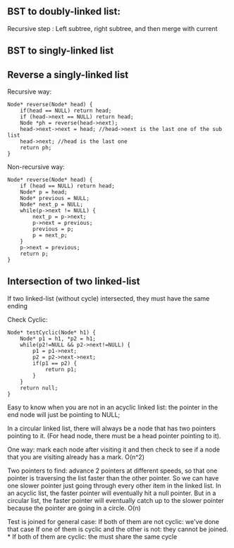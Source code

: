 
## BST to doubly-linked list:
Recursive step : Left subtree, right subtree, and then merge with current

## BST to singly-linked list

## Reverse a singly-linked list

Recursive way:

    Node* reverse(Node* head) {
        if(head == NULL) return head;
        if (head->next == NULL) return head;
        Node *ph = reverse(head->next);
        head->next->next = head; //head->next is the last one of the sub list
        head->next; //head is the last one
        return ph;
    }

Non-recursive way:

    Node* reverse(Node* head) {
        if (head == NULL) return head;
        Node* p = head;
        Node* previous = NULL;
        Node* next_p = NULL;
        while(p->next != NULL) {
            next_p = p->next;
            p->next = previous;
            previous = p;
            p = next_p;
        }
        p->next = previous;
        return p;
    }


## Intersection of two linked-list

If two linked-list (without cycle) intersected, they must have the same ending

Check Cyclic:

    Node* testCyclic(Node* h1) {
        Node* p1 = h1, *p2 = h1;
        while(p2!=NULL && p2->next!=NULL) {
            p1 = p1->next;
            p2 = p2->next->next;
            if(p1 == p2) {
                return p1;
            }
        }
        return null;
    }

Easy to know when you are not in an acyclic linked list: the pointer in the end node will just be pointing to NULL;

In a circular linked list, there will always be a node that has two pointers pointing to it. (For head node, there must be a head pointer pointing to it).

One way: mark each node after visiting it and then check to see if a node that you are visiting already has a mark. O(n^2)

Two pointers to find: advance 2 pointers at different speeds, so that one pointer is traversing the list faster than the other pointer. So we can have one slower pointer just going through every other item in the linked list. In an acyclic list, the faster pointer will eventually hit a null pointer. But in a circular list, the faster pointer will eventually catch up to the slower pointer because the pointer are going in a circle. O(n)

Test is joined for general case: If both of them are not cyclic: we've done that case If one of them is cyclic and the other is not: they cannot be joined. * If both of them are cyclic: the must share the same cycle

